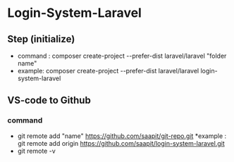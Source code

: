 # Login-System-Laravel

## Step (initialize) 
* command : composer create-project --prefer-dist laravel/laravel "folder name"
* example: composer create-project --prefer-dist laravel/laravel login-system-laravel 

## VS-code to Github
### command
* git remote add "name" https://github.com/saapit/git-repo.git
*example : git remote add origin https://github.com/saapit/login-system-laravel.git
* git remote -v
